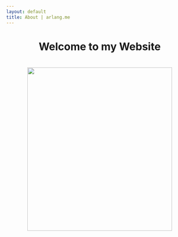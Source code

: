 ```yaml
---
layout: default
title: About | arlang.me
---
```





<h1><p align="center">
    Welcome to my Website
    </p><h1>

<p align="center">
    <img width="390" height="440" src="https://avatars.githubusercontent.com/u/93165207?v=4">
</p>
